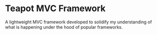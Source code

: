 # Teapot MVC Framework

A lightweight MVC framework developed to solidify my understanding of what is happening under the hood of popular frameworks.
